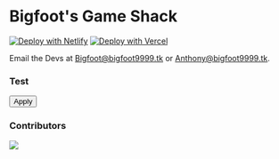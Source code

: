 # Bigfoot's Game Shack
[![Deploy with Netlify](https://www.netlify.com/img/deploy/button.svg)](https://app.netlify.com/start/deploy?repository=https://github.com/Bigfoot9999/website)
[![Deploy with Vercel](https://vercel.com/button)](https://vercel.com/new/clone?repository-url=https%3A%2F%2Fgithub.com%2FBigfoot9999%2Fwebsite)

Email the Devs at Bigfoot@bigfoot9999.tk or Anthony@bigfoot9999.tk.
### Test
<button onclick="applyUrl('https://asset-cdn.schoology.com/sites/all/themes/schoology_theme/favicon.ico', 'Home | Schoology');">Apply</button>
### Contributors 
<img src="https://contrib.rocks/image?repo=bigfoot9999/website"/>


